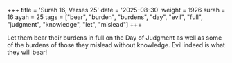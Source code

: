 +++
title = 'Surah 16, Verses 25'
date = '2025-08-30'
weight = 1926
surah = 16
ayah = 25
tags = ["bear", "burden", "burdens", "day", "evil", "full", "judgment", "knowledge", "let", "mislead"]
+++

Let them bear their burdens in full on the Day of Judgment as well as some of the burdens of those they mislead without knowledge. Evil indeed is what they will bear!